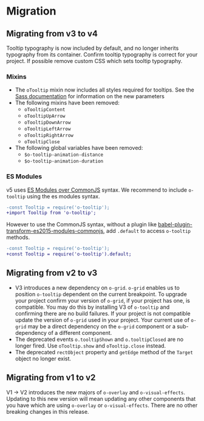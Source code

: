 
# Migration

## Migrating from v3 to v4

Tooltip typography is now included by default, and no longer inherits typography from its container. Confirm tooltip typography is correct for your project. If possible remove custom CSS which sets tooltip typography.

### Mixins

- The `oTooltip` mixin now includes all styles required for tooltips. See the [Sass documentation](README.md#sass) for information on the new parameters
- The following mixins have been removed:
  - `oTooltipContent`
  - `oTooltipUpArrow`
  - `oTooltipDownArrow`
  - `oTooltipLeftArrow`
  - `oTooltipRightArrow`
  - `oTooltipClose`
- The following global variables have been removed:
  - `$o-tooltip-animation-distance`
  - `$o-tooltip-animation-duration`

### ES Modules

v5 uses [ES Modules over CommonJS](https://hacks.mozilla.org/2018/03/es-modules-a-cartoon-deep-dive/) syntax. We recommend to include `o-tooltip` using the es modules syntax.

```diff
-const Tooltip = require('o-tooltip');
+import Tooltip from 'o-tooltip';
```

However to use the CommonJS syntax, without a plugin like [babel-plugin-transform-es2015-modules-commonjs](https://babeljs.io/docs/en/babel-plugin-transform-es2015-modules-commonjs), add `.default` to access `o-tooltip` methods.

```diff
-const Tooltip = require('o-tooltip');
+const Tooltip = require('o-tooltip').default;
```

## Migrating from v2 to v3

- V3 introduces a new dependency on `o-grid`. `o-grid` enables us to position `o-tooltip` dependent on the current breakpoint. To upgrade your project confirm your version of `o-grid`, if your project has one, is compatible. You may do this by installing V3 of `o-tooltip` and confirming there are no build failures. If your project is not compatible update the version of `o-grid` used in your project. Your current use of `o-grid` may be a direct dependency on the `o-grid` component or a sub-dependency of a different component.
- The deprecated events `o.tooltipShown` and `o.tooltipClosed` are no longer fired. Use `oTooltip.show` and `oTooltip.close` instead.
- The deprecated `rectObject` property and `getEdge` method of the `Target` object no longer exist.

## Migrating from v1 to v2

V1 -> V2 introduces the new majors of `o-overlay` and `o-visual-effects`. Updating to this new version will mean updating any other components that you have which are using `o-overlay` or `o-visual-effects`. There are no other breaking changes in this release.

